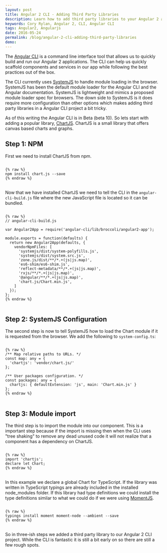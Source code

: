 ```yaml
---
layout: post
title: Angular 2 CLI - Adding Third Party Libraries
description: Learn how to add third party libraries to your Angular 2 application using the Angular CLI.
keywords: Cory Rylan, Angular 2, CLI, Angular CLI
tags: Angular2, Angularjs
date: 2016-05-24
permalink: /blog/angular-2-cli-adding-third-party-libraries
demo:
---
```


The [Angular CLI](https://cli.angular.io/) is a command line interface tool that allows us to quickly build and run our
Angular 2 applications. The CLI can help us quickly scaffold components
and services in our app while following the best practices out of the box.

The CLI currently uses [SystemJS](https://github.com/systemjs/systemjs) to handle module loading in the browser. SystemJS 
has been the default module loader for the Angular CLI and the Angular documentation. SystemJS is lightweight
and mimics a proposed module loader spec for browsers. The down side to SystemJS is it does require more configuration than other options 
which makes adding third party libraries in a Angular CLI project a bit tricky. 

As of this writing the Angular CLI is in Beta (beta 10). So lets start with adding a popular library, [ChartJS](http://www.chartjs.org/).
ChartJS is a small library that offers canvas based charts and graphs.

## Step 1: NPM
First we need to install ChartJS from npm.

<pre class="language-javascript">
<code>
{% raw %}
npm install chart.js --save
{% endraw %}
</code>
</pre>

Now that we have installed ChartJS we need to tell the CLI in the `angular-cli-build.js` file where the new JavaScript file is located 
so it can be bundled.

<pre class="language-javascript">
<code>
{% raw %}
// angular-cli-build.js

var Angular2App = require('angular-cli/lib/broccoli/angular2-app');

module.exports = function(defaults) {
  return new Angular2App(defaults, {
    vendorNpmFiles: [
      'systemjs/dist/system-polyfills.js',
      'systemjs/dist/system.src.js',
      'zone.js/dist/**/*.+(js|js.map)',
      'es6-shim/es6-shim.js',
      'reflect-metadata/**/*.+(js|js.map)',
      'rxjs/**/*.+(js|js.map)',
      '@angular/**/*.+(js|js.map)',
      'chart.js/Chart.min.js',
    ]
  });
};
{% endraw %}
</code>
</pre>

## Step 2: SystemJS Configuration
The second step is now to tell SystemJS how to load the Chart module if it is requested from the browser.
We add the following to `system-config.ts`:

<pre class="language-javascript">
<code>
{% raw %}
/** Map relative paths to URLs. */
const map: any = {
  'chartjs': 'vendor/chart.js/'
};

/** User packages configuration. */
const packages: any = {
  chartjs: { defaultExtension: 'js', main: 'Chart.min.js' }
};
{% endraw %}
</code>
</pre>

## Step 3: Module import
The third step is to import the module into our component. This is a important step because if the import 
is missing then when the CLI uses "tree shaking" to remove any dead unused code it will not realize 
that a component has a dependency on ChartJS. 

<pre class="language-javascript">
<code>
{% raw %}
import 'chartjs';
declare let Chart;
{% endraw %}
</code>
</pre>

In this example we declare a global Chart for TypeScript. If the library was written in TypeScript 
typings are already included in the installed node_modules folder. If this library had type definitions we could 
install the type definitions similar to what we could do if we were using [MomentJS](http://momentjs.com/).

<pre class="language-javascript">
<code>
{% raw %}
typings install moment moment-node --ambient --save
{% endraw %}
</code>
</pre>

So in three-ish steps we added a third party library to our Angular 2 CLI project. While the CLI is fantastic it 
is still a bit early on so there are still a few rough spots.